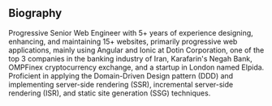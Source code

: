 
## Biography
Progressive Senior Web Engineer with 5+ years of experience designing, enhancing, and maintaining 15+ websites, primarily progressive web applications, mainly using Angular and Ionic at Dotin Corporation, one of the top 3 companies in the banking industry of Iran, Karafarin's Negah Bank, OMPFinex cryptocurrency exchange, and a startup in London named Elpida. Proficient in applying the Domain-Driven Design pattern (DDD) and implementing server-side rendering (SSR), incremental server-side rendering (ISR), and static site generation (SSG) techniques.
